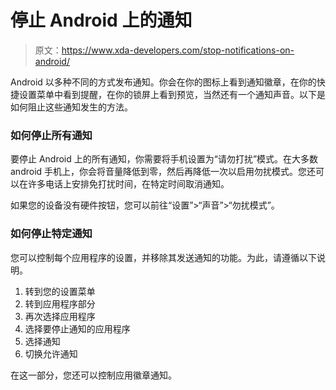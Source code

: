 # 停止 Android 上的通知

> 原文：<https://www.xda-developers.com/stop-notifications-on-android/>

Android 以多种不同的方式发布通知。你会在你的图标上看到通知徽章，在你的快捷设置菜单中看到提醒，在你的锁屏上看到预览，当然还有一个通知声音。以下是如何阻止这些通知发生的方法。

### 如何停止所有通知

要停止 Android 上的所有通知，你需要将手机设置为“请勿打扰”模式。在大多数 android 手机上，你会将音量降低到零，然后再降低一次以启用勿扰模式。您还可以在许多电话上安排免打扰时间，在特定时间取消通知。

如果您的设备没有硬件按钮，您可以前往“设置”>“声音”>“勿扰模式”。

### 如何停止特定通知

您可以控制每个应用程序的设置，并移除其发送通知的功能。为此，请遵循以下说明。

1.  转到您的设置菜单
2.  转到应用程序部分
3.  再次选择应用程序
4.  选择要停止通知的应用程序
5.  选择通知
6.  切换允许通知

在这一部分，您还可以控制应用徽章通知。
